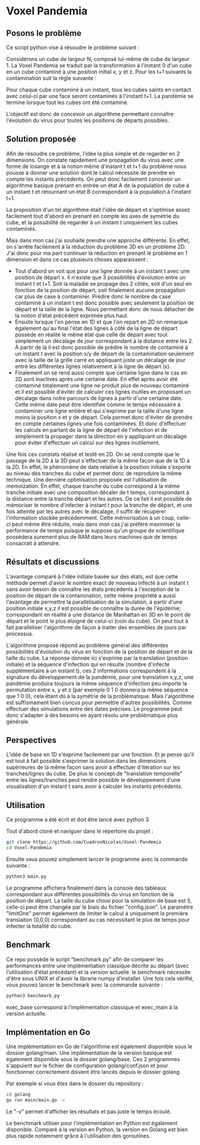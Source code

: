 # Voxel Pandemia

## Posons le problème

Ce script python vise à résoudre le problème suivant :

Considérons un cube de largeur N, composé lui-même de cube de largeur 1.
La Voxel Pandemia se traduit par la transformation à l'instant 0 d'un cube en un cube contaminé
à une position initial x, y et z. Pour les t+1 suivants la contamination suit la règle suivante :

Pour chaque cube contaminé à un instant, tous les cubes saints en contact avec celui-ci par une face seront contaminés
à l'instant t+1. La pandémie se termine lorsque tout les cubes ont été contaminé.

L'objectif est donc de concevoir un algorithme permettant connaître l'évolution du virus pour toutes les positions de départs possibles.

## Solution proposée

Afin de résoudre ce problème, l'idée la plus simple et de regarder en 2 dimensions.
On constate rapidement une propagation du virus avec une forme de losange et à la notion même d'instant t et t+1
du problème nous pousse à donner une solution dont le calcul nécessite de prendre en compte les instants précédents.
On peut donc facilement concevoir un algorithme basique prenant en entrée un état A de la population de cube à un instant t et retournant
un état B correspondant à la population à l'instant t+1.

La proposition d'un tel algorithme était l'idée de départ et s'optimise assez facilement tout d'abord en prenant en compte les axes de symétrie du cube, et la possibilité de regarder à un instant t uniquement les cubes contaminés.

Mais dans mon cas j'ai souhaité prendre une approche différente. En effet, on s'arrête facilement à la réduction du problème 3D en un problème 2D. J'ai donc pour ma part continuer la réduction en prenant le problème en 1 dimension et dans ce cas plusieurs choses apparaissent :

- Tout d'abord on voit que pour une ligne donnée à un instant t avec une position de départ x. Il n'existe que 3 possibilités d'évolution entre un instant t et t+1. Soit la maladie se propage des 2 côtés, soit d'un seul en fonction de la position de départ, soit finalement aucune propagation car plus de case à contaminer. Prédire donc le nombre de case contaminé à un instant t est donc possible avec seulement la position de départ et la taille de la ligne. Nous permettant donc de nous détacher de la notion d'état précédent exprimée plus haut.
- Ensuite lorsque l'on pense en 1D et que l'on repart en 2D on remarque également qu'au final l'état des lignes à côté de la ligne de départ possède en réalité le même état que celle de départ avec tout simplement un décalage de jour correspondant à la distance entre les 2. À partir de là il est donc possible de prédire le nombre de contaminé à un instant t avec la position x/y de départ de la contamination seulement avec la taille de la grille carré en appliquant juste un décalage de jour entre les différentes lignes relativement à la ligne de départ (x).
- Finalement on se rend aussi compte que certaine ligne dans le cas en 2D sont inactives après une certaine date. En effet après avoir été contaminé totalement une ligne ne produit plus de nouveau contaminé et il est possible d'éviter de calculer ces lignes inutiles en proposant un décalage dans notre parcours de lignes à partir d'une certaine date. Cette même date peut être identifiée comme le temps nécessaire à contaminer une ligne entière et qui s'exprime par la taille d'une ligne moins la position x et y de départ. Cela permet donc d'éviter de prendre en compte certaines lignes une fois contaminées. Et donc d'effectuer les calculs en partant de la ligne de départ de l'infection et de simplement la propager dans la direction en y appliquant un décalage pour éviter d'effectuer un calcul sur des lignes inutilement.

Une fois ces constats réalisé et testé en 2D. On se rend compte que le passage de la 2D à la 3D peut s'effectuer de la même façon que de la 1D à la 2D. En effet, le phénomène de date relative à la position initiale s'exporte au niveau des tranches du cube et permet donc de reproduire la même technique. Une dernière optimisation proposée est l'utilisation de memoization. En effet, chaque tranche du cube correspond à la même tranche initiale avec une composition décaler de t temps, correspondant à la distance entre la tranche départ et les autres. De ce fait il est possible de mémoriser le nombre d'infecter à instant t pour la tranche de départ, et une fois atteinte par les autres avec le décalage, il suffit de récupérer l'information stockée précédemment. Cette mémorisation à un coup, celle-ci peut même être réduite, mais dans mon cas j'ai préféré maximiser la performance de temps puisque je suppose qu'un groupe de scientifique possédera surement plus de RAM dans leurs machines que de temps consacrait à attendre.

## Résultats et discussions

L'avantage comparé à l'idée initiale basée sur des états, est que cette méthode permet d'avoir le nombre exact de nouveau infecté à un instant t sans avoir besoin de connaître les états précédents à l'exception de la position de départ de la contamination, cette même propriété a aussi l'avantage de permettre la parallélisation de la simulation, à partir d'une position initiale x,y,z il est possible de connaître la durée de l'épidémie; correspondant en réalité à une distance de Manhattan en 3D en le point de départ et le point le plus éloigné de celui-ci (coin du cube). On peut tout à fait paralléliser l'algorithme de façon à traiter des ensembles de jours par processus.

L'algorithme proposé répond au problème général des différentes possibilités d'évolution du virus en fonction de la position de départ et de la taille du cube. La réponse donnée ici s'exprime par la translation (position initiale) et la séquence d'infection qui en résulte (nombre d'infecté supplémentaire à un instant t), ces 2 informations correspondent à la signature du développement de la pandémie, pour une translation x,y,z, une pandémie produira toujours la même séquence d'infection peu importe la permutation entre x, y et z (par exemple 0 1 0 donnera la même séquence que 1 0 0), cela étant dû à la symétrie de la problématique. Mais l'algorithme est suffismament bien conçus pour permettre d'autres possibilités. Comme effectuer des simulations entre des dates précises. Le programme peut donc s'adapter à des besoins en ayant résolu une problématique plus générale.

## Perspectives

L'idée de base en 1D s'exprime facilement par une fonction. Et je pense qu'il est tout à fait possible s'exprimer la solution dans les dimensions supérieures de la même façon sans avoir à effectuer d'itération sur les tranches/lignes du cube. De plus le concept de "translation temporelle" entre les lignes/tranches peut rendre possible le développement d'une visualisation d'un instant t sans avoir à calculer les instants précédents.

## Utilisation

Ce programme a été écrit et doit être lancé avec python 3.

Tout d'abord cloné et naviguer dans le répertoire du projet : 

````bash
git clone https://github.com/CuadrosNicolas/Voxel-Pandemia
cd Voxel-Pandemia
````

Ensuite vous pouvez simplement lancer le programme avec la commande suivante :

````bash
python3 main.py
````

Le programme affichera finalement dans la console des tableaux correspondant aux différentes possibilités du virus en fonction de la position de départ. La taille du cube choisi pour la simulation de base est 5, celle-ci peut être changée par le biais du fichier "config.json". Le paramètre "limitOne" permet également de limiter le calcul à uniquement la première translaiton (0,0,0) correspondant au cas nécessitant le plus de temps pour infecter la totalité du cube.

## Benchmark

Ce repo possède le script "benchmark.py" afin de comparer les performances entre une implémentation classique décrite au départ (avec l'utilisation d'état précédant) et la version actuelle. le benchmark nécessite d'être sous UNIX et d'avoir la librarie numpy d'installer. Une fois cela vérifié, vous pouvez lancer le benchmark avec la commande suivante :

````bash
python3 benchmark.py
````

exec_base correspond à l'implémentation classique et exec_main à la version actuelle.

## Implémentation en Go

Une implémentation en Go de l'algorithme est également disponible sous le dossier golang/main. Une implémentation de la version basique est également disponible sous le dossier golang/base. Ces 2 programmes s'appuient sur le fichier de configuration golang/conf.json et pour fonctionner correctement doivent être lancés depuis le dossier golang.

Par exemple si vous êtes dans le dossier du repository : 

````bash
cd golang
go run main/main.go -v
````

Le "-v" permet d'afficher les résultats et pas juste le temps écoulé. 

Le benchmark utiliser pour l'implémentation en Python est également disponible. Comparé à la version en Python, la version en Golang est bien plus rapide notamment grâce à l'utilisation des goroutines.
